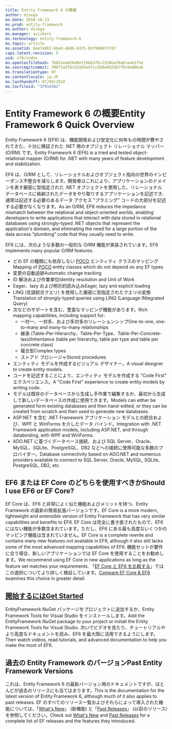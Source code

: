 ```yaml
---
title: Entity Framework 6 の概要
author: divega
ms.date: 2016-10-23
ms.prod: entity-framework
ms.author: divega
ms.manager: avickers
ms.technology: entity-framework-6
ms.topic: article
ms.assetid: 8ae74d63-6bad-4686-b325-bbf9d68f3743
caps.latest.revision: 5
uid: ef6/index
ms.openlocfilehash: 7bb51ea82640ef29bb376c2320ea29a81eeb175e
ms.sourcegitcommit: 390f3a37bc55105ed7cc5b0e0925b7f9c9e80ba6
ms.translationtype: HT
ms.contentlocale: ja-JP
ms.lasthandoff: 07/09/2018
ms.locfileid: "37914342"
---
```

# <a name="entity-framework-6-quick-overview"></a><span data-ttu-id="7b2f7-102">Entity Framework 6 の概要</span><span class="sxs-lookup"><span data-stu-id="7b2f7-102">Entity Framework 6 Quick Overview</span></span>
<span data-ttu-id="7b2f7-103">Entity Framework 6 (EF6) は、機能開発および安定化に何年もの時間が費やされてきた、十分に検証された .NET 用のオブジェクト リレーショナル マッパー (O/RM) です。</span><span class="sxs-lookup"><span data-stu-id="7b2f7-103">Entity Framework 6 (EF6) is a tried and tested object-relational mapper (O/RM) for .NET with many years of feature development and stabilization.</span></span>

<span data-ttu-id="7b2f7-104">EF6 は、O/RM として、リレーショナルおよびオブジェクト指向の世界のインピーダンス不整合を減らします。開発者はこれにより、アプリケーションのドメインを表す厳密に型指定された .NET オブジェクトを使用した、リレーショナル データベースに格納されたデータをやり取りするアプリケーションを記述でき、通常は記述する必要のあるデータ アクセス "プラミング" コードの大部分を記述する必要がなくなります。</span><span class="sxs-lookup"><span data-stu-id="7b2f7-104">As an O/RM, EF6 reduces the impedance mismatch between the relational and object-oriented worlds, enabling developers to write applications that interact with data stored in relational databases using strongly-typed .NET objects that represent the application's domain, and eliminating the need for a large portion of the data access "plumbing" code that they usually need to write.</span></span>

<span data-ttu-id="7b2f7-105">EF6 には、次のような多数の一般的な O/RM 機能が実装されています。</span><span class="sxs-lookup"><span data-stu-id="7b2f7-105">EF6 implements many popular O/RM features:</span></span>
- <span data-ttu-id="7b2f7-106">どの EF の種類にも依存しない [POCO](~/ef6/resources/glossary.md#poco) エンティティ クラスのマッピング</span><span class="sxs-lookup"><span data-stu-id="7b2f7-106">Mapping of [POCO](~/ef6/resources/glossary.md#poco) entity classes which do not depend on any EF types</span></span>
- <span data-ttu-id="7b2f7-107">変更の自動追跡</span><span class="sxs-lookup"><span data-stu-id="7b2f7-107">Automatic change tracking</span></span>
- <span data-ttu-id="7b2f7-108">ID 解決および作業単位</span><span class="sxs-lookup"><span data-stu-id="7b2f7-108">Identity resolution and Unit of Work</span></span>
- <span data-ttu-id="7b2f7-109">Eager、lazy および明示的読み込み</span><span class="sxs-lookup"><span data-stu-id="7b2f7-109">Eager, lazy and explicit loading</span></span>
- <span data-ttu-id="7b2f7-110">LINQ (言語統合クエリ) を使用した厳密に型指定されたクエリの変換</span><span class="sxs-lookup"><span data-stu-id="7b2f7-110">Translation of strongly-typed queries using LINQ (Language INtegrated Query)</span></span>
- <span data-ttu-id="7b2f7-111">次などのサポートを含む、豊富なマッピング機能があります。</span><span class="sxs-lookup"><span data-stu-id="7b2f7-111">Rich mapping capabilities, including support for:</span></span>
  - <span data-ttu-id="7b2f7-112">一対一、一対多、および多対多のリレーションシップ</span><span class="sxs-lookup"><span data-stu-id="7b2f7-112">One-to-one, one-to-many and many-to-many relationships</span></span>
  - <span data-ttu-id="7b2f7-113">継承 (Table-Per-Hierarchy、Table-Per-Type、Table-Per-Concrete-lass)</span><span class="sxs-lookup"><span data-stu-id="7b2f7-113">Inheritance (table per hierarchy, table per type and table per concrete class)</span></span>
  - <span data-ttu-id="7b2f7-114">複合型</span><span class="sxs-lookup"><span data-stu-id="7b2f7-114">Complex types</span></span>
  - <span data-ttu-id="7b2f7-115">ストアド プロシージャ</span><span class="sxs-lookup"><span data-stu-id="7b2f7-115">Stored procedures</span></span>
- <span data-ttu-id="7b2f7-116">エンティティ モデルを作成するビジュアル デザイナー。</span><span class="sxs-lookup"><span data-stu-id="7b2f7-116">A visual designer to create entity models.</span></span>
- <span data-ttu-id="7b2f7-117">コードを記述することにより、エンティティ モデルを作成する "Code First" エクスペリエンス。</span><span class="sxs-lookup"><span data-stu-id="7b2f7-117">A "Code First" experience to create entity models by writing code.</span></span>
- <span data-ttu-id="7b2f7-118">モデルは既存のデータベースから生成し手作業で編集するか、最初から生成して新しいデータベースの作成に使用できます。</span><span class="sxs-lookup"><span data-stu-id="7b2f7-118">Models can either be generated form existing databases and then hand-edited, or they can be created from scratch and then used to generate new databases.</span></span>
- <span data-ttu-id="7b2f7-119">ASP.NET を含む .NET Framework アプリケーション モデルとの統合および、WPF と WinForms を介したデータ バインド。</span><span class="sxs-lookup"><span data-stu-id="7b2f7-119">Integration with .NET Framework application models, including ASP.NET, and through databinding, with WPF and WinForms.</span></span>
- <span data-ttu-id="7b2f7-120">ADO.NET に基づくデータベース接続、および SQL Server、Oracle、MySQL、SQLite、PostgreSQL、DB2 などへの接続に使用可能な多数のプロバイダー。</span><span class="sxs-lookup"><span data-stu-id="7b2f7-120">Database connectivity based on ADO.NET and numerous providers available to connect to SQL Server, Oracle, MySQL, SQLite, PostgreSQL, DB2, etc.</span></span>

## <a name="should-i-use-ef6-or-ef-core"></a><span data-ttu-id="7b2f7-121">EF6 または EF Core のどちらを使用すべきか</span><span class="sxs-lookup"><span data-stu-id="7b2f7-121">Should I use EF6 or EF Core?</span></span>

<span data-ttu-id="7b2f7-122">EF Core は、EF6 と非常によく似た機能およびメリットを持つ、Entity Framework の最新の簡易拡張バージョンです。</span><span class="sxs-lookup"><span data-stu-id="7b2f7-122">EF Core is a more modern, lightweight and extensible version of Entity Framework that has very similar capabilities and benefits to EF6.</span></span>
<span data-ttu-id="7b2f7-123">EF Core は完全に書き直されたもので、EF6 にはない機能が多数含まれています。ただし、EF6 にある最も高度ないくつかのマッピング機能は含まれていません。</span><span class="sxs-lookup"><span data-stu-id="7b2f7-123">EF Core is a complete rewrite and contains many new features not available in EF6, although it also still lacks some of the most advanced mapping capabilities of EF6.</span></span>
<span data-ttu-id="7b2f7-124">機能セットが要件に合う場合、新しいアプリケーションでは EF Core を使用することをお勧めします。</span><span class="sxs-lookup"><span data-stu-id="7b2f7-124">We recommend using EF Core in new applications as long as the feature set matches your requirements.</span></span>
<span data-ttu-id="7b2f7-125">「[EF Core と EF6 を比較する](xref:efcore-and-ef6/index)」ではこの選択についてより詳しく検証しています。</span><span class="sxs-lookup"><span data-stu-id="7b2f7-125">[Compare EF Core & EF6](xref:efcore-and-ef6/index) examines this choice in greater detail.</span></span>

## <a name="get-startedef6get-startedmd"></a>[<span data-ttu-id="7b2f7-126">開始するには</span><span class="sxs-lookup"><span data-stu-id="7b2f7-126">Get Started</span></span>](~/ef6/get-started.md)

<span data-ttu-id="7b2f7-127">EntityFramework NuGet パッケージをプロジェクトに追加するか、Entity Framework Tools for Visual Studio をインストールします。</span><span class="sxs-lookup"><span data-stu-id="7b2f7-127">Add the EntityFramework NuGet package to your project or install the Entity Framework Tools for Visual Studio.</span></span> <span data-ttu-id="7b2f7-128">次いでビデオを見たり、チュートリアルやより高度なドキュメントを読み、EF6 を最大限に活用できるようにします。</span><span class="sxs-lookup"><span data-stu-id="7b2f7-128">Then watch videos, read tutorials, and advanced documentation to help you make the most of EF6.</span></span>

## <a name="past-entity-framework-versions"></a><span data-ttu-id="7b2f7-129">過去の Entity Framework のバージョン</span><span class="sxs-lookup"><span data-stu-id="7b2f7-129">Past Entity Framework Versions</span></span>

<span data-ttu-id="7b2f7-130">これは、Entity Framework 6 の最新バージョン用のドキュメントですが、ほとんどが過去のリリースにも当てはまります。</span><span class="sxs-lookup"><span data-stu-id="7b2f7-130">This is the documentation for the latest version of Entity Framework 6, although much of it also applies to past releases.</span></span>
<span data-ttu-id="7b2f7-131">EF のすべてのリリース一覧およびそれらによって導入された機能については、「[What's New](~/ef6/what-is-new/index.md)」 (新機能) と「[Past Releases](~/ef6/what-is-new/past-releases.md)」 (以前のリリース) を参照してください。</span><span class="sxs-lookup"><span data-stu-id="7b2f7-131">Check out [What's New](~/ef6/what-is-new/index.md) and [Past Releases](~/ef6/what-is-new/past-releases.md) for a complete list of EF releases and the features they introduced.</span></span>
